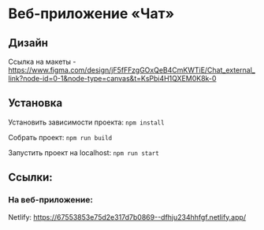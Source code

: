 # Веб-приложение «Чат»

## Дизайн
Ссылка на макеты - https://www.figma.com/design/jF5fFFzgGOxQeB4CmKWTiE/Chat_external_link?node-id=0-1&node-type=canvas&t=KsPbi4H1QXEM0K8k-0

## Установка
Установить зависимости проекта: `npm install`

Собрать проект: `npm run build`

Запустить проект на localhost: `npm run start`

## Ссылки:

### На веб-приложение:

Netlify: https://67553853e75d2e317d7b0869--dfhju234hhfgf.netlify.app/
